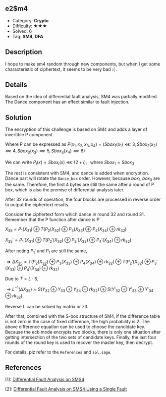 ## e2$m4

+ Category: **Crypto**
+ Difficulty: ★★★
+ Solved: 6
+ Tag: **SM4, DFA**

## Description

I hope to make sm4 random through new components, but when I get some characteristic of ciphertext, it seems to be very bad :( .

## Details

Based on the idea of differential fault analysis, SM4 was partially modified. The Dance component has an effect similar to fault injection.

## Solution

The encryption of this challenge is based on SM4 and adds a layer of invertible P component. 

Where P can be expressed as $P(x_1, x_2, x_3,x_4)=(Sbox_1(x_1)\lll3,Sbox_2(x_2)\lll4,Sbox_3(x_3)\lll5,Sbox_3(x_4)\lll6)$

We can write $P_i(x)=Sbox_i(x)\lll(2+i)$，where $Sbox_1=Sbox_3$

The rest is consistent with SM4, and dance is added when encryption. Dance part will rotate the `Dance_box` order. However, because $box_1,box_3$ are the same. Therefore, the first 4 bytes are still the same after a round of P box, which is also the premise of differential analysis later.

After 32 rounds of operation, the four blocks are processed in reverse order to output the ciphertext results.

Consider the ciphertext form which dance in round 32 and round 31. Remember that the P function after dance is P'

$X_{35}=P_1(X_{31})\oplus T(P_2(X_{32})\oplus P_3(X_{33})\oplus P_4(X_{34})\oplus rk_{32})$

$X_{35}'=P_1'(X_{31})\oplus T(P_2'(X_{32})\oplus P_3'(X_{33})\oplus P_4'(X_{34})\oplus rk_{32})$

After noting $P_1'$ and $P_1$ are still the same,

$\Rightarrow \Delta X_{35}=T(P_2(X_{32})\oplus P_3(X_{33})\oplus P_4(X_{34})\oplus rk_{32})\oplus T(P_2'(X_{32})\oplus P_3'(X_{33})\oplus P_4'(X_{34})\oplus rk_{32})$

Due to $T=L\cdot S$,

$\Rightarrow L^{-1}(\Delta X_{35})=S(Y_{32}\oplus Y_{33}\oplus Y_{34}\oplus rk_{32})\oplus S(Y{'}_{32}\oplus Y{'}_{33}\oplus Y{'}_{34}\oplus rk_{32})$

Reverse L can be solved by matrix or z3.

After that, combined with the S-box structure of SM4, if the difference table is not zero in the case of fixed difference, the high probability is 2. The above difference equation can be used to choose the candidate key. Because the ecb mode encrypts two blocks, there is only one situation after getting intersection of the two sets of candidate keys. Finally, the last four rounds of the round key is used to recover the master key, then decrypt.

For details, plz refer to the `References` and `sol.sage`.

## References

\[1]: [Differential Fault Analysis on SMS4](http://cjc.ict.ac.cn/eng/qwjse/view.asp?id=2132)

\[2]: [Differential Fault Analysis on SMS4 Using a Single Fault](https://eprint.iacr.org/2010/063.pdf)